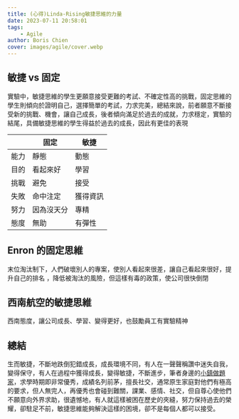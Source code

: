 ```yaml
---
title: (心得)Linda-Rising敏捷思維的力量
date: 2023-07-11 20:58:01
tags:
    - Agile
author: Boris Chien
cover: images/agile/cover.webp
---
```


## 敏捷 vs 固定

實驗中，敏捷思維的學生更願意接受更難的考試、不確定性高的挑戰，固定思維的學生則傾向於證明自己，選擇簡單的考試，力求完美，總結來說，前者願意不斷接受新的挑戰、機會，讓自己成長，後者傾向滿足於過去的成就，力求穩定，實驗的結尾，具備敏捷思維的學生得益於過去的成長，因此有更佳的表現

|      | 固定       | 敏捷     |
| ---- | ---------- | -------- |
| 能力 | 靜態       | 動態     |
| 目的 | 看起來好   | 學習     |
| 挑戰 | 避免       | 接受     |
| 失敗 | 命中注定   | 獲得資訊 |
| 努力 | 因為沒天分 | 專精     |
| 態度 | 無助       | 有彈性   |

## Enron 的固定思維

末位淘汰制下，人們破壞別人的專案，使別人看起來很差，讓自己看起來很好，提升自己的排名
，降低被淘汰的風險，但這樣有毒的政策，使公司很快倒閉

## 西南航空的敏捷思維

西南態度，讓公司成長、學習、變得更好，也鼓勵員工有實驗精神

## 總結

生而敏捷，不斷地跌倒犯錯成長，成長環境不同，有人在一聲聲稱讚中迷失自我，變得保守，有人在過程中獲得成長，變得敏捷，不斷進步，筆者身邊的[小鎮做題家](https://zh.wikipedia.org/zh-tw/%E5%81%9A%E9%A2%98%E5%AE%B6)，求學時期即非常優秀，成績名列前茅，擅長社交，通常原生家庭對他們有極高的要求，但人無完人，再優秀也會碰到難關，課業、感情、社交，但自尊心使他們不願意向外界求助，很遺憾地，有人就這樣被困在歷史的夾縫，努力保持過去的榮耀，卻駐足不前，敏捷思維能夠解決這樣的困境，卻不是每個人都可以接受。
